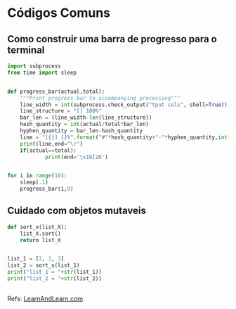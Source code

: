 # Códigos Comuns

## Como construir uma barra de progresso para o terminal

```python
import subprocess
from time import sleep


def progress_bar(actual,total):
    """Print progress bar to accompanying processing"""
    line_width = int(subprocess.check_output("tput cols", shell=True))
    line_structure = "[] 100%"
    bar_len = (line_width-len(line_structure))
    hash_quantity = int(actual/total*bar_len)
    hyphen_quantity = bar_len-hash_quantity
    line = "[{}] {}%".format("#"*hash_quantity+"-"*hyphen_quantity,int(actual/total*100))
    print(line,end="\r")
    if(actual==total):
            print(end='\x1b[2K')


for i in range(10):
    sleep(.1)
    progress_bar(i,9)
````

## Cuidado com objetos mutaveis

```python
def sort_x(list_X):
    list_X.sort()
    return list_X


list_1 = [2, 1, 3]
list_2 = sort_x(list_1)
print("list_1 = "+str(list_1))
print("list_2 = "+str(list_2))
```

## 
Refs: [LearnAndLearn.com](https://learnandlearn.com/python-programming/python-how-to/python-function-arguments-mutable-and-immutable])
